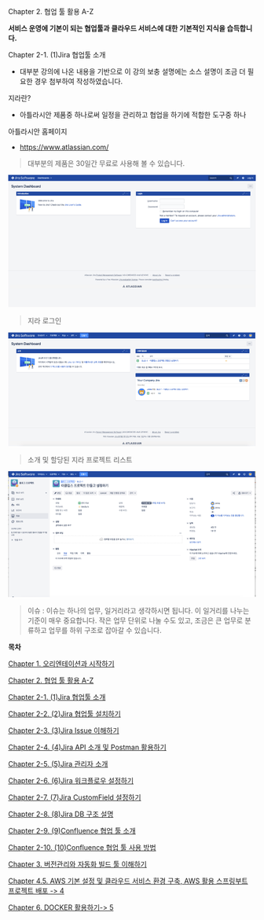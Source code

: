 
Chapter 2. 협업 툴 활용 A-Z

**서비스 운영에 기본이 되는 협업툴과 클라우드 서비스에 대한 기본적인 지식을 습득합니다.**

Chapter 2-1. (1)Jira 협업툴 소개

* 대부분 강의에 나온 내용을 기반으로 이 강의 보충 설명에는 소스 설명이 조금 더 필요한 경우 첨부하여 작성하였습니다. 

지라란?
- 아틀라시안 제품중 하나로써 일정을 관리하고 협업을 하기에 적합한 도구중 하나

아틀라시안 홈페이지
- https://www.atlassian.com/

> 대부분의 제품은 30일간 무료로 사용해 볼 수 있습니다. 

![image_1.png](./image_1.png)

> 지라 로그인

![image_2.png](./image_2.png)

> 소개 및 할당된 지라 프로젝트 리스트

![image_3.png](./image_3.png)

> 이슈 : 이슈는 하나의 업무, 일거리라고 생각하시면 됩니다. 이 일거리를 나누는 기준이 매우 중요합니다.
작은 업무 단위로 나눌 수도 있고, 조금은 큰 업무로 분류하고 업무를 하위 구조로 잡아갈 수 있습니다.


**목차**

[Chapter 1. 오리엔테이션과 시작하기](https://gitlab.com/bloodjino1/fastcampus-lecture-codes_aws-docker/-/tree/master/chapter1)

[Chapter 2. 협업 툴 활용 A-Z](https://gitlab.com/bloodjino1/fastcampus-lecture-codes_aws-docker/-/tree/master/chapter2)

 [Chapter 2-1. (1)Jira 협업툴 소개](https://gitlab.com/bloodjino1/fastcampus-lecture-codes_aws-docker/-/tree/master/chapter2/(1)Jira%20협업툴%20소개)

 [Chapter 2-2. (2)Jira 협업툴 설치하기](https://gitlab.com/bloodjino1/fastcampus-lecture-codes_aws-docker/-/tree/master/chapter2/(2)Jira%20협업툴%20설치하기)

 [Chapter 2-3. (3)Jira Issue 이해하기](https://gitlab.com/bloodjino1/fastcampus-lecture-codes_aws-docker/-/tree/master/chapter2/(3)Jira%20Issue%20이해하기)

 [Chapter 2-4. (4)Jira API 소개 및 Postman 활용하기](https://gitlab.com/bloodjino1/fastcampus-lecture-codes_aws-docker/-/tree/master/chapter2/(4)Jira%20API%20소개%20및%20Postman%20활용하기)

 [Chapter 2-5. (5)Jira 관리자 소개](https://gitlab.com/bloodjino1/fastcampus-lecture-codes_aws-docker/-/tree/master/chapter2/(5)Jira%20관리자%20소개)

 [Chapter 2-6. (6)Jira 워크플로우 설정하기](https://gitlab.com/bloodjino1/fastcampus-lecture-codes_aws-docker/-/tree/master/chapter2/(6)Jira%20워크플로우%20설정하기)

 [Chapter 2-7. (7)Jira CustomField 설정하기](https://gitlab.com/bloodjino1/fastcampus-lecture-codes_aws-docker/-/tree/master/chapter2/(7)Jira%20CustomField%20설정하기)

 [Chapter 2-8. (8)Jira DB 구조 설명](https://gitlab.com/bloodjino1/fastcampus-lecture-codes_aws-docker/-/tree/master/chapter2/(8)Jira%20DB%20구조%20설명)

 [Chapter 2-9. (9)Confluence 협업 툴 소개](https://gitlab.com/bloodjino1/fastcampus-lecture-codes_aws-docker/-/tree/master/chapter2/(9)Confluence%20협업%20툴%20소개)

 [Chapter 2-10. (10)Confluence 협업 툴 사용 방법](https://gitlab.com/bloodjino1/fastcampus-lecture-codes_aws-docker/-/tree/master/chapter2/(10)Confluence%20협업%20툴%20사용%20방법)


[Chapter 3. 버전관리와 자동화 빌드 툴 이해하기](https://gitlab.com/bloodjino1/fastcampus-lecture-codes_aws-docker/-/tree/master/chapter3)

[Chapter 4.5. AWS 기본 설정 및 클라우드 서비스 환경 구축,
 AWS 활용 스프링부트 프로젝트 배포 -> 4](https://gitlab.com/bloodjino1/fastcampus-lecture-codes_aws-docker/-/tree/master/chapter4)

[Chapter 6. DOCKER 활용하기-> 5](https://gitlab.com/bloodjino1/fastcampus-lecture-codes_aws-docker/-/tree/master/chapter5)
